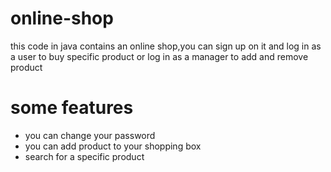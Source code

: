 # online-shop
this code in java contains an online shop,you can sign up on it and log in as a user to buy specific product or log in as a manager to add and remove product
# some features
- you can change your password
- you can add product to your shopping box
- search for a specific product


